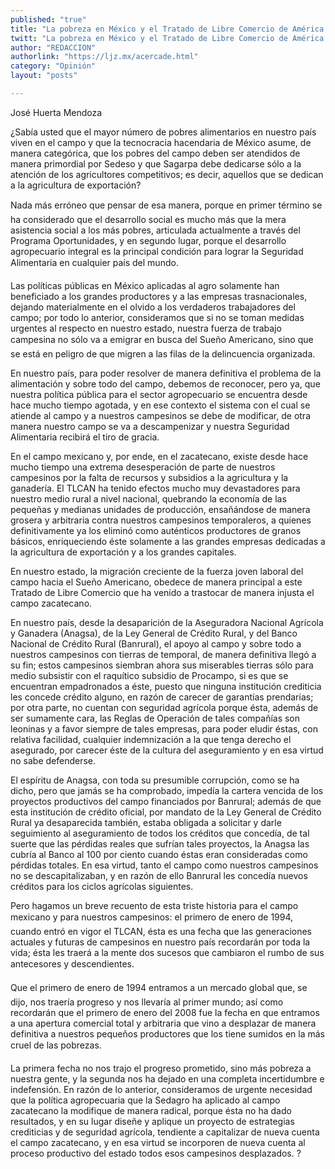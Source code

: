 ```yaml
---
published: "true"
title: "La pobreza en México y el Tratado de Libre Comercio de América del Norte"
twitt: "La pobreza en México y el Tratado de Libre Comercio de América del Norte"
author: "REDACCION"
authorlink: "https://ljz.mx/acercade.html"
category: "Opinión"
layout: "posts"

---
```



  José Huerta Mendoza



¿Sabía usted que el mayor número de pobres alimentarios en nuestro país viven en el campo y que la tecnocracia hacendaria de México asume, de manera categórica, que los pobres del campo deben ser atendidos de manera primordial por Sedeso y que Sagarpa debe dedicarse sólo a la atención de los agricultores competitivos; es decir, aquellos que se dedican a la agricultura de exportación?  

  Nada más erróneo que pensar de esa manera, porque en primer término se ha considerado que el desarrollo social es mucho más que la mera asistencia social a los más pobres, articulada actualmente a través del Programa Oportunidades, y en segundo lugar, porque el desarrollo agropecuario integral es la principal condición para lograr la Seguridad Alimentaria en cualquier país del mundo.



  Las políticas públicas en México aplicadas al agro solamente han beneficiado a los grandes productores y a las empresas trasnacionales, dejando materialmente en el olvido a los verdaderos trabajadores del campo; por todo lo anterior, consideramos que si no se toman medidas urgentes al respecto en nuestro estado, nuestra fuerza de trabajo campesina no sólo va a emigrar en busca del Sueño Americano, sino que se está en peligro de que migren a las filas de la delincuencia organizada.



  En nuestro país, para poder resolver de manera definitiva el problema de la alimentación y sobre todo del campo, debemos de reconocer, pero ya, que nuestra política pública para el sector agropecuario se encuentra desde hace mucho tiempo agotada, y en ese contexto el sistema con el cual se atiende al campo y a nuestros campesinos se debe de modificar, de otra manera nuestro campo se va a descampenizar y nuestra Seguridad Alimentaria recibirá el tiro de gracia.



  En el campo mexicano y, por ende, en el zacatecano, existe desde hace mucho tiempo una extrema desesperación de parte de nuestros campesinos por la falta de recursos y subsidios a la agricultura y la ganadería. El TLCAN ha tenido efectos mucho muy devastadores para nuestro medio rural a nivel nacional, quebrando la economía de las pequeñas y medianas unidades de producción, ensañándose de manera grosera y arbitraria contra nuestros campesinos temporaleros, a quienes definitivamente ya los eliminó como auténticos productores de granos básicos, enriqueciendo éste solamente a las grandes empresas dedicadas a la agricultura de exportación y a los grandes capitales.



  En nuestro estado, la migración creciente de la fuerza joven laboral del campo hacia el Sueño Americano, obedece de manera principal a este Tratado de Libre Comercio que ha venido a trastocar de manera injusta el campo zacatecano.



  En nuestro país, desde la desaparición de la Aseguradora Nacional Agrícola y Ganadera (Anagsa), de la Ley General de Crédito Rural, y del Banco Nacional de Crédito Rural (Banrural), el apoyo al campo y sobre todo a nuestros campesinos con tierras de temporal, de manera definitiva llegó a su fin; estos campesinos siembran ahora sus miserables tierras sólo para medio subsistir con el raquítico subsidio de Procampo, si es que se encuentran empadronados a éste, puesto que ninguna institución crediticia les concede crédito alguno, en razón de carecer de garantías prendarias; por otra parte, no cuentan con seguridad agrícola porque ésta, además de ser sumamente cara, las Reglas de Operación de tales compañías son leoninas y a favor siempre de tales empresas, para poder eludir éstas, con relativa facilidad, cualquier indemnización a la que tenga derecho el asegurado, por carecer éste de la cultura del aseguramiento y en esa virtud no sabe defenderse.



  El espíritu de Anagsa, con toda su presumible corrupción, como se ha dicho, pero que jamás se ha comprobado, impedía la cartera vencida de los proyectos productivos del campo financiados por Banrural; además de que esta institución de crédito oficial, por mandato de la Ley General de Crédito Rural ya desaparecida también, estaba obligada a solicitar y darle seguimiento al aseguramiento de todos los créditos que concedía, de tal suerte que las pérdidas reales que sufrían tales proyectos, la Anagsa las cubría al Banco al 100 por ciento cuando éstas eran consideradas como pérdidas totales. En esa virtud, tanto el campo como nuestros campesinos no se descapitalizaban, y en razón de ello Banrural les concedía nuevos créditos para los ciclos agrícolas siguientes.



  Pero hagamos un breve recuento de esta triste historia para el campo mexicano y para nuestros campesinos: el primero de enero de 1994, cuando entró en vigor el TLCAN, ésta es una fecha que las generaciones actuales y futuras de campesinos en nuestro país recordarán por toda la vida; ésta les traerá a la mente dos sucesos que cambiaron el rumbo de sus antecesores y descendientes.



  Que el primero de enero de 1994 entramos a un mercado global que, se dijo, nos traería progreso y nos llevaría al primer mundo; así como recordarán que el primero de enero del 2008 fue la fecha en que entramos a una apertura comercial total y arbitraria que vino a desplazar de manera definitiva a nuestros pequeños productores que los tiene sumidos en la más cruel de las pobrezas.



  La primera fecha no nos trajo el progreso prometido, sino más pobreza a nuestra gente, y la segunda nos ha dejado en una completa incertidumbre e indefensión. En razón de lo anterior, consideramos de urgente necesidad que la política agropecuaria que la Sedagro ha aplicado al campo zacatecano la modifique de manera radical, porque ésta no ha dado resultados, y en su lugar diseñe y aplique un proyecto de estrategias crediticias y de seguridad agrícola, tendiente a capitalizar de nueva cuenta el campo zacatecano, y en esa virtud se incorporen de nueva cuenta al proceso productivo del estado todos esos campesinos desplazados. ?

